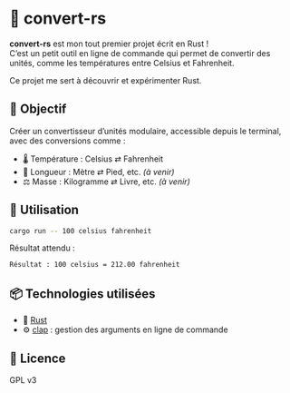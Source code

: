 # 🦀 convert-rs

**convert-rs** est mon tout premier projet écrit en Rust !  
C’est un petit outil en ligne de commande qui permet de convertir des unités, comme les températures entre Celsius et Fahrenheit.

Ce projet me sert à découvrir et expérimenter Rust.



## 🚀 Objectif

Créer un convertisseur d’unités modulaire, accessible depuis le terminal, avec des conversions comme :
- 🌡️ Température : Celsius ⇄ Fahrenheit
- 📏 Longueur : Mètre ⇄ Pied, etc. *(à venir)*
- ⚖️ Masse : Kilogramme ⇄ Livre, etc. *(à venir)*


## 🔧 Utilisation

```bash
cargo run -- 100 celsius fahrenheit
```

Résultat attendu :

```
Résultat : 100 celsius = 212.00 fahrenheit
```

## 📦 Technologies utilisées

- 🦀 [Rust](https://www.rust-lang.org)
- ⚙️ [clap](https://docs.rs/clap/latest/clap/) : gestion des arguments en ligne de commande



## 📄 Licence

GPL v3

